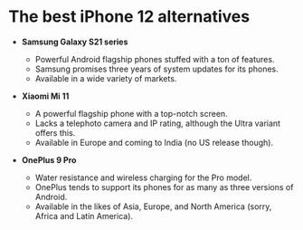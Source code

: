 # The best iPhone 12 alternatives

- **Samsung Galaxy S21 series**
  - Powerful Android flagship phones stuffed with a ton of features.
  - Samsung promises three years of system updates for its phones.
  - Available in a wide variety of markets.

- **Xiaomi Mi 11**
  - A powerful flagship phone with a top-notch screen.
  - Lacks a telephoto camera and IP rating, although the Ultra variant offers this.
  - Available in Europe and coming to India (no US release though).

- **OnePlus 9 Pro**
  - Water resistance and wireless charging for the Pro model.
  - OnePlus tends to support its phones for as many as three versions of Android.
  - Available in the likes of Asia, Europe, and North America (sorry, Africa and Latin America).